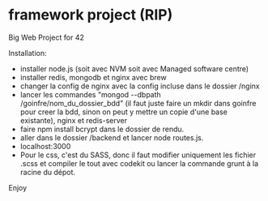 # framework project (RIP)
Big Web Project for 42

Installation:

- installer node.js (soit avec NVM soit avec Managed software centre)
- installer redis, mongodb et nginx avec brew
- changer la config de nginx avec la config incluse dans le dossier /nginx
- lancer les commandes "mongod --dbpath /goinfre/nom_du_dossier_bdd" (il faut juste faire un mkdir dans goinfre pour creer la bdd, sinon on peut y mettre un copie d'une base existante), nginx et redis-server
- faire npm install bcrypt dans le dossier de rendu.
- aller dans le dossier /backend et lancer node routes.js.
- localhost:3000
- Pour le css, c'est du SASS, donc il faut modifier uniquement les fichier .scss et compiler le tout avec codekit ou lancer la commande grunt à la racine du dépot.

Enjoy

